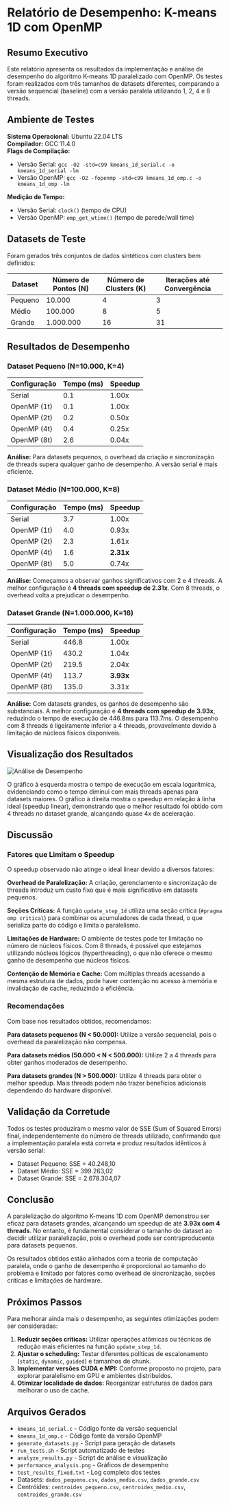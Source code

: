# Relatório de Desempenho: K-means 1D com OpenMP

## Resumo Executivo

Este relatório apresenta os resultados da implementação e análise de desempenho do algoritmo K-means 1D paralelizado com OpenMP. Os testes foram realizados com três tamanhos de datasets diferentes, comparando a versão sequencial (baseline) com a versão paralela utilizando 1, 2, 4 e 8 threads.

## Ambiente de Testes

**Sistema Operacional:** Ubuntu 22.04 LTS  
**Compilador:** GCC 11.4.0  
**Flags de Compilação:**
- Versão Serial: `gcc -O2 -std=c99 kmeans_1d_serial.c -o kmeans_1d_serial -lm`
- Versão OpenMP: `gcc -O2 -fopenmp -std=c99 kmeans_1d_omp.c -o kmeans_1d_omp -lm`

**Medição de Tempo:**
- Versão Serial: `clock()` (tempo de CPU)
- Versão OpenMP: `omp_get_wtime()` (tempo de parede/wall time)

## Datasets de Teste

Foram gerados três conjuntos de dados sintéticos com clusters bem definidos:

| Dataset | Número de Pontos (N) | Número de Clusters (K) | Iterações até Convergência |
|---------|---------------------|------------------------|---------------------------|
| Pequeno | 10.000              | 4                      | 3                         |
| Médio   | 100.000             | 8                      | 5                         |
| Grande  | 1.000.000           | 16                     | 31                        |

## Resultados de Desempenho

### Dataset Pequeno (N=10.000, K=4)

| Configuração | Tempo (ms) | Speedup |
|--------------|-----------|---------|
| Serial       | 0.1       | 1.00x   |
| OpenMP (1t)  | 0.1       | 1.00x   |
| OpenMP (2t)  | 0.2       | 0.50x   |
| OpenMP (4t)  | 0.4       | 0.25x   |
| OpenMP (8t)  | 2.6       | 0.04x   |

**Análise:** Para datasets pequenos, o overhead da criação e sincronização de threads supera qualquer ganho de desempenho. A versão serial é mais eficiente.

### Dataset Médio (N=100.000, K=8)

| Configuração | Tempo (ms) | Speedup |
|--------------|-----------|---------|
| Serial       | 3.7       | 1.00x   |
| OpenMP (1t)  | 4.0       | 0.93x   |
| OpenMP (2t)  | 2.3       | 1.61x   |
| OpenMP (4t)  | 1.6       | **2.31x**   |
| OpenMP (8t)  | 5.0       | 0.74x   |

**Análise:** Começamos a observar ganhos significativos com 2 e 4 threads. A melhor configuração é **4 threads com speedup de 2.31x**. Com 8 threads, o overhead volta a prejudicar o desempenho.

### Dataset Grande (N=1.000.000, K=16)

| Configuração | Tempo (ms) | Speedup |
|--------------|-----------|---------|
| Serial       | 446.8     | 1.00x   |
| OpenMP (1t)  | 430.2     | 1.04x   |
| OpenMP (2t)  | 219.5     | 2.04x   |
| OpenMP (4t)  | 113.7     | **3.93x**   |
| OpenMP (8t)  | 135.0     | 3.31x   |

**Análise:** Com datasets grandes, os ganhos de desempenho são substanciais. A melhor configuração é **4 threads com speedup de 3.93x**, reduzindo o tempo de execução de 446.8ms para 113.7ms. O desempenho com 8 threads é ligeiramente inferior a 4 threads, provavelmente devido à limitação de núcleos físicos disponíveis.

## Visualização dos Resultados

![Análise de Desempenho](performance_analysis.png)

O gráfico à esquerda mostra o tempo de execução em escala logarítmica, evidenciando como o tempo diminui com mais threads apenas para datasets maiores. O gráfico à direita mostra o speedup em relação à linha ideal (speedup linear), demonstrando que o melhor resultado foi obtido com 4 threads no dataset grande, alcançando quase 4x de aceleração.

## Discussão

### Fatores que Limitam o Speedup

O speedup observado não atinge o ideal linear devido a diversos fatores:

**Overhead de Paralelização:** A criação, gerenciamento e sincronização de threads introduz um custo fixo que é mais significativo em datasets pequenos.

**Seções Críticas:** A função `update_step_1d` utiliza uma seção crítica (`#pragma omp critical`) para combinar os acumuladores de cada thread, o que serializa parte do código e limita o paralelismo.

**Limitações de Hardware:** O ambiente de testes pode ter limitação no número de núcleos físicos. Com 8 threads, é possível que estejamos utilizando núcleos lógicos (hyperthreading), o que não oferece o mesmo ganho de desempenho que núcleos físicos.

**Contenção de Memória e Cache:** Com múltiplas threads acessando a mesma estrutura de dados, pode haver contenção no acesso à memória e invalidação de cache, reduzindo a eficiência.

### Recomendações

Com base nos resultados obtidos, recomendamos:

**Para datasets pequenos (N < 50.000):** Utilize a versão sequencial, pois o overhead da paralelização não compensa.

**Para datasets médios (50.000 < N < 500.000):** Utilize 2 a 4 threads para obter ganhos moderados de desempenho.

**Para datasets grandes (N > 500.000):** Utilize 4 threads para obter o melhor speedup. Mais threads podem não trazer benefícios adicionais dependendo do hardware disponível.

## Validação da Corretude

Todos os testes produziram o mesmo valor de SSE (Sum of Squared Errors) final, independentemente do número de threads utilizado, confirmando que a implementação paralela está correta e produz resultados idênticos à versão serial:

- Dataset Pequeno: SSE = 40.248,10
- Dataset Médio: SSE = 399.263,02
- Dataset Grande: SSE = 2.678.304,07

## Conclusão

A paralelização do algoritmo K-means 1D com OpenMP demonstrou ser eficaz para datasets grandes, alcançando um speedup de até **3.93x com 4 threads**. No entanto, é fundamental considerar o tamanho do dataset ao decidir utilizar paralelização, pois o overhead pode ser contraproducente para datasets pequenos.

Os resultados obtidos estão alinhados com a teoria de computação paralela, onde o ganho de desempenho é proporcional ao tamanho do problema e limitado por fatores como overhead de sincronização, seções críticas e limitações de hardware.

## Próximos Passos

Para melhorar ainda mais o desempenho, as seguintes otimizações podem ser consideradas:

1. **Reduzir seções críticas:** Utilizar operações atômicas ou técnicas de redução mais eficientes na função `update_step_1d`.
2. **Ajustar o scheduling:** Testar diferentes políticas de escalonamento (`static`, `dynamic`, `guided`) e tamanhos de chunk.
3. **Implementar versões CUDA e MPI:** Conforme proposto no projeto, para explorar paralelismo em GPU e ambientes distribuídos.
4. **Otimizar localidade de dados:** Reorganizar estruturas de dados para melhorar o uso de cache.

## Arquivos Gerados

- `kmeans_1d_serial.c` - Código fonte da versão sequencial
- `kmeans_1d_omp.c` - Código fonte da versão OpenMP
- `generate_datasets.py` - Script para geração de datasets
- `run_tests.sh` - Script automatizado de testes
- `analyze_results.py` - Script de análise e visualização
- `performance_analysis.png` - Gráficos de desempenho
- `test_results_fixed.txt` - Log completo dos testes
- Datasets: `dados_pequeno.csv`, `dados_medio.csv`, `dados_grande.csv`
- Centróides: `centroides_pequeno.csv`, `centroides_medio.csv`, `centroides_grande.csv`

